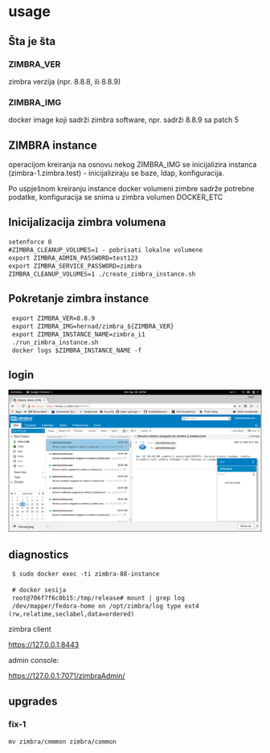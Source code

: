 # usage

## Šta je šta

### ZIMBRA_VER

zimbra verzija (npr. 8.8.8, ili 8.8.9)

### ZIMBRA_IMG 

docker image koji sadrži zimbra software, npr. sadrži 8.8.9 sa patch 5

## ZIMBRA instance

operacijom kreiranja na osnovu nekog ZIMBRA_IMG se inicijalizira instanca (zimbra-1.zimbra.test) - inicijaliziraju se baze, ldap, konfiguracija.

Po uspješnom kreiranju instance docker volumeni zimbre sadrže potrebne podatke,
konfiguracija se snima u zimbra volumen DOCKER_ETC





## Inicijalizacija zimbra volumena

    setenforce 0
    #ZIMBRA_CLEANUP_VOLUMES=1 - pobrisati lokalne volumene
    export ZIMBRA_ADMIN_PASSWORD=test123
    export ZIMBRA_SERVICE_PASSWORD=zimbra
    ZIMBRA_CLEANUP_VOLUMES=1 ./create_zimbra_instance.sh


## Pokretanje zimbra instance

     export ZIMBRA_VER=8.8.9
     export ZIMBRA_IMG=hernad/zimbra_${ZIMBRA_VER}
     export ZIMBRA_INSTANCE_NAME=zimbra_i1
     ./run_zimbra_instance.sh
     docker logs $ZIMBRA_INSTANCE_NAME -f


## login

![zimbra88 admin login](./docs/zimbra88.png)
 

## diagnostics

     
     $ sudo docker exec -ti zimbra-88-instance

     # docker sesija
     root@706f7f6c0b15:/tmp/release# mount | grep log
     /dev/mapper/fedora-home on /opt/zimbra/log type ext4 (rw,relatime,seclabel,data=ordered)


zimbra client

https://127.0.0.1:8443


admin console:

https://127.0.0.1:7071/zimbraAdmin/


## upgrades


### fix-1


	mv zimbra/cmmmon zimbra/common

